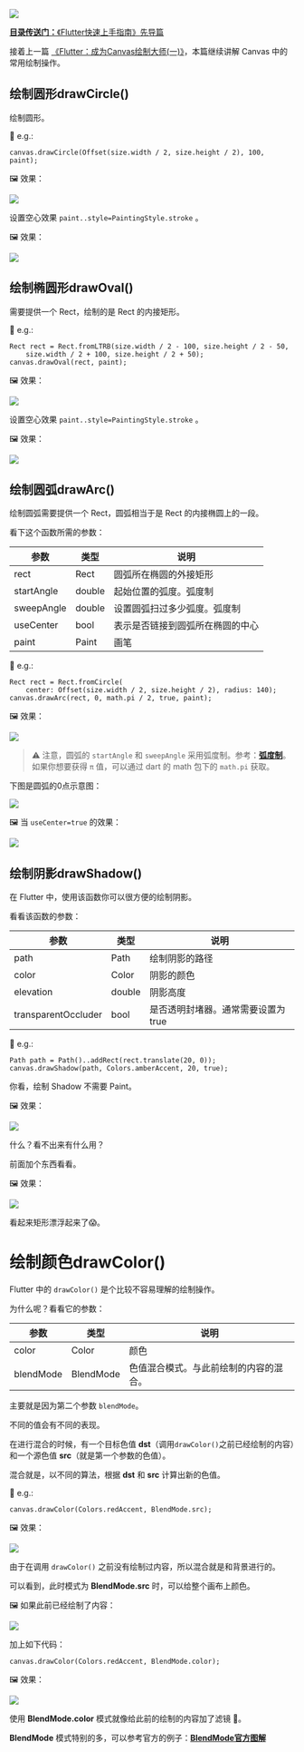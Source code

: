 [![](https://raw.githubusercontent.com/chenBingX/img/master/Flutter/Flutter快速上手指南封面2.JPG)](https://juejin.im/post/5c8f8e62e51d456a0f23d0fe)

[**目录传送门：**《Flutter快速上手指南》先导篇](https://juejin.im/post/5c8f8e62e51d456a0f23d0fe)

接着上一篇 [《Flutter：成为Canvas绘制大师(一)》]()，本篇继续讲解 Canvas 中的常用绘制操作。

## 绘制圆形drawCircle()

绘制圆形。

🌰 e.g.:

```
canvas.drawCircle(Offset(size.width / 2, size.height / 2), 100, paint);
```

🖼 效果：

![](https://raw.githubusercontent.com/chenBingX/img/master/Flutter/circlefill.png)

设置空心效果 `paint..style=PaintingStyle.stroke` 。

🖼 效果：

![](https://raw.githubusercontent.com/chenBingX/img/master/Flutter/circlestroke.png)

## 绘制椭圆形drawOval()

需要提供一个 Rect，绘制的是 Rect 的内接矩形。

🌰 e.g.:

```
Rect rect = Rect.fromLTRB(size.width / 2 - 100, size.height / 2 - 50,
    size.width / 2 + 100, size.height / 2 + 50);
canvas.drawOval(rect, paint);
```

🖼 效果：

![](https://raw.githubusercontent.com/chenBingX/img/master/Flutter/ovalfill.png)

设置空心效果 `paint..style=PaintingStyle.stroke` 。

🖼 效果：

![](https://raw.githubusercontent.com/chenBingX/img/master/Flutter/ovalstroke.png)

## 绘制圆弧drawArc()

绘制圆弧需要提供一个 Rect，圆弧相当于是 Rect 的内接椭圆上的一段。

看下这个函数所需的参数：

|参数|类型|说明|
|---|---|---|
|rect|Rect|圆弧所在椭圆的外接矩形|
|startAngle|double|起始位置的弧度。弧度制|
|sweepAngle|double|设置圆弧扫过多少弧度。弧度制|
|useCenter|bool|表示是否链接到圆弧所在椭圆的中心|
|paint|Paint|画笔|


🌰 e.g.:

```
Rect rect = Rect.fromCircle(
    center: Offset(size.width / 2, size.height / 2), radius: 140);
canvas.drawArc(rect, 0, math.pi / 2, true, paint);
```

🖼 效果：

![](https://raw.githubusercontent.com/chenBingX/img/master/Flutter/arcfalsestroke.png)

> ⚠️ 注意，圆弧的 `startAngle` 和 `sweepAngle` 采用弧度制。参考：[**弧度制**](https://baike.baidu.com/item/%E5%BC%A7%E5%BA%A6%E5%88%B6)。
如果你想要获得 `π` 值，可以通过 dart 的 math 包下的 `math.pi` 获取。

下图是圆弧的0点示意图：

![](https://raw.githubusercontent.com/chenBingX/img/master/Flutter/arc0点.png)

🖼 当 `useCenter=true` 的效果：

![](https://raw.githubusercontent.com/chenBingX/img/master/Flutter/arctruestroke.png)

## 绘制阴影drawShadow()

在 Flutter 中，使用该函数你可以很方便的绘制阴影。

看看该函数的参数：

|参数|类型|说明|
|---|---|---|
|path|Path|绘制阴影的路径|
|color|Color|阴影的颜色|
|elevation|double|阴影高度|
|transparentOccluder|bool|是否透明封堵器。通常需要设置为true|


🌰 e.g.:

```
Path path = Path()..addRect(rect.translate(20, 0));
canvas.drawShadow(path, Colors.amberAccent, 20, true);
```

你看，绘制 Shadow 不需要 Paint。

🖼 效果：

![](https://raw.githubusercontent.com/chenBingX/img/master/Flutter/shadow.png)

什么？看不出来有什么用？

前面加个东西看看。

🖼 效果：

![](https://raw.githubusercontent.com/chenBingX/img/master/Flutter/shadowwith.png)

看起来矩形漂浮起来了😱。


# 绘制颜色drawColor()

Flutter 中的 `drawColor()` 是个比较不容易理解的绘制操作。

为什么呢？看看它的参数：

|参数|类型|说明|
|---|---|---|
|color|Color|颜色|
|blendMode|BlendMode|色值混合模式。与此前绘制的内容的混合。|

主要就是因为第二个参数 `blendMode`。

不同的值会有不同的表现。

在进行混合的时候，有一个目标色值 **dst**（调用`drawColor()`之前已经绘制的内容）和一个源色值 **src**（就是第一个参数的色值）。

混合就是，以不同的算法，根据 **dst** 和 **src** 计算出新的色值。


🌰 e.g.:

```
canvas.drawColor(Colors.redAccent, BlendMode.src);
```

🖼 效果：

![](https://raw.githubusercontent.com/chenBingX/img/master/Flutter/src.png)

由于在调用 `drawColor()` 之前没有绘制过内容，所以混合就是和背景进行的。

可以看到，此时模式为 **BlendMode.src** 时，可以给整个画布上颜色。

🖼 如果此前已经绘制了内容：

![](https://raw.githubusercontent.com/chenBingX/img/master/Flutter/dst.png)

加上如下代码：

```
canvas.drawColor(Colors.redAccent, BlendMode.color);
```

🖼 效果：

![](https://raw.githubusercontent.com/chenBingX/img/master/Flutter/dstcolor.png)

使用 **BlendMode.color**  模式就像给此前的绘制的内容加了滤镜 🤔。

**BlendMode** 模式特别的多，可以参考官方的例子：[**BlendMode官方图解**](https://docs.flutter.io/flutter/dart-ui/BlendMode-class.html)








